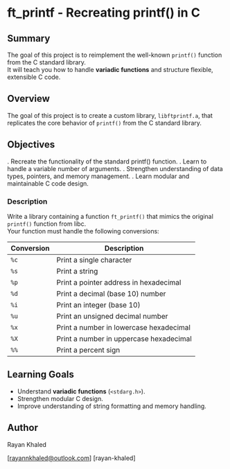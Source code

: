 # ft_printf - Recreating printf() in C

## Summary  
The goal of this project is to reimplement the well-known `printf()` function from the C standard library.  
It will teach you how to handle **variadic functions** and structure flexible, extensible C code.

## Overview
The goal of this project is to create a custom library, `libftprintf.a`, that replicates the core behavior of `printf()` from the C standard library.  

## Objectives
. Recreate the functionality of the standard printf() function.
. Learn to handle a variable number of arguments.
. Strengthen understanding of data types, pointers, and memory management.
. Learn modular and maintainable C code design.

### Description  
Write a library containing a function `ft_printf()` that mimics the original `printf()` function from libc.  
Your function must handle the following conversions:

| Conversion | Description |
|-------------|-------------|
| `%c` | Print a single character |
| `%s` | Print a string |
| `%p` | Print a pointer address in hexadecimal |
| `%d` | Print a decimal (base 10) number |
| `%i` | Print an integer (base 10) |
| `%u` | Print an unsigned decimal number |
| `%x` | Print a number in lowercase hexadecimal |
| `%X` | Print a number in uppercase hexadecimal |
| `%%` | Print a percent sign |

## Learning Goals  
- Understand **variadic functions** (`<stdarg.h>`).  
- Strengthen modular C design.  
- Improve understanding of string formatting and memory handling.  


## Author
Rayan Khaled

[rayannkhaled@outlook.com] [rayan-khaled]
